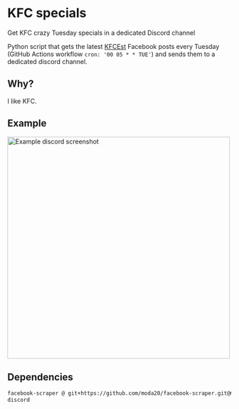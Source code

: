 # KFC specials
Get KFC crazy Tuesday specials in a dedicated Discord channel

Python script that gets the latest [KFCEst](https://www.facebook.com/KFCEst) Facebook posts every Tuesday (GitHub Actions workflow `cron: '00 05 * * TUE'`) and sends them to a dedicated discord channel.

## Why?

I like KFC.

## Example

<img src="preview/preview.jpg" width="500" alt="Example discord screenshot">

## Dependencies

```txt
facebook-scraper @ git+https://github.com/moda20/facebook-scraper.git@master
discord
```

